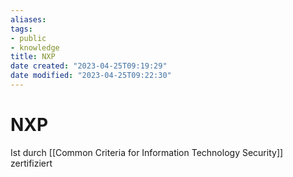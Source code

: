 ```yaml
---
aliases: 
tags: 
- public
- knowledge
title: NXP
date created: "2023-04-25T09:19:29"
date modified: "2023-04-25T09:22:30"
---
```


# NXP
Ist durch [[Common Criteria for Information Technology Security]] zertifiziert

